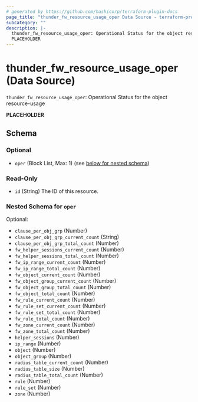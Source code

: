 ```yaml
---
# generated by https://github.com/hashicorp/terraform-plugin-docs
page_title: "thunder_fw_resource_usage_oper Data Source - terraform-provider-thunder"
subcategory: ""
description: |-
  thunder_fw_resource_usage_oper: Operational Status for the object resource-usage
  PLACEHOLDER
---
```


# thunder_fw_resource_usage_oper (Data Source)

`thunder_fw_resource_usage_oper`: Operational Status for the object resource-usage

__PLACEHOLDER__



<!-- schema generated by tfplugindocs -->
## Schema

### Optional

- `oper` (Block List, Max: 1) (see [below for nested schema](#nestedblock--oper))

### Read-Only

- `id` (String) The ID of this resource.

<a id="nestedblock--oper"></a>
### Nested Schema for `oper`

Optional:

- `clause_per_obj_grp` (Number)
- `clause_per_obj_grp_current_count` (String)
- `clause_per_obj_grp_total_count` (Number)
- `fw_helper_sessions_current_count` (Number)
- `fw_helper_sessions_total_count` (Number)
- `fw_ip_range_current_count` (Number)
- `fw_ip_range_total_count` (Number)
- `fw_object_current_count` (Number)
- `fw_object_group_current_count` (Number)
- `fw_object_group_total_count` (Number)
- `fw_object_total_count` (Number)
- `fw_rule_current_count` (Number)
- `fw_rule_set_current_count` (Number)
- `fw_rule_set_total_count` (Number)
- `fw_rule_total_count` (Number)
- `fw_zone_current_count` (Number)
- `fw_zone_total_count` (Number)
- `helper_sessions` (Number)
- `ip_range` (Number)
- `object` (Number)
- `object_group` (Number)
- `radius_table_current_count` (Number)
- `radius_table_size` (Number)
- `radius_table_total_count` (Number)
- `rule` (Number)
- `rule_set` (Number)
- `zone` (Number)


